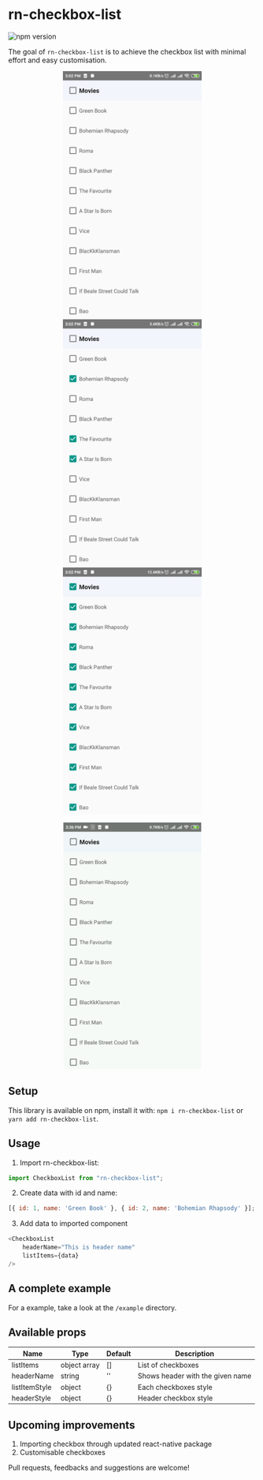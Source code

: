 # rn-checkbox-list

![npm version](https://badge.fury.io/js/rn-checkbox-list.svg)


The goal of `rn-checkbox-list` is to achieve the checkbox list with minimal effort and easy customisation.

<p align="center">
<img src="/.github/initial.jpeg" height="500" />
<img src="/.github/single_select.jpeg" height="500" />
<img src="/.github/select_all.jpeg" height="500" />
</p>

<p align="center">
<img src="/.github/demo.gif" height="500" />
</p>

## Setup

This library is available on npm, install it with: `npm i rn-checkbox-list` or `yarn add rn-checkbox-list`.

## Usage

1.  Import rn-checkbox-list:

```javascript
import CheckboxList from "rn-checkbox-list";
```

2.  Create data with id and name:

```javascript
[{ id: 1, name: 'Green Book' }, { id: 2, name: 'Bohemian Rhapsody' }];
```
3.  Add data to imported component

```javascript
<CheckboxList
	headerName="This is header name"
	listItems={data}
/>
```

## A complete example
For a example, take a look at the `/example` directory.

## Available props

| Name                           | Type             | Default                        | Description                                                                                                                                |
| ------------------------------ | ---------------- | ------------------------------ | ------------------------------------------------------------------------------------------------------------------------------------------ |
| listItems                    | object array | []                    | List of checkboxes                                                                                                                       |
| headerName              | string           | ''                            | Shows header with the given name                                                                                               |
| listItemStyle                   | object | {}                 | Each checkboxes style                                                                                                                      |
| headerStyle             | object           | {}                            | Header checkbox style                                       |


## Upcoming improvements
1. Importing checkbox through updated react-native package
2. Customisable checkboxes

Pull requests, feedbacks and suggestions are welcome!
